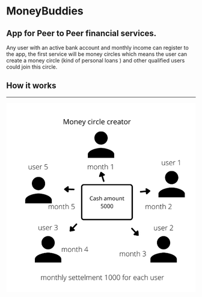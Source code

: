 # MoneyBuddies
## App for Peer to Peer financial services.
Any user with an active bank account and monthly income can register to the app, the first service will be money circles which means the user can create a money circle (kind of personal loans ) and other qualified users could join this circle.

## How it works
_____________
![image](client/src/View/Assets/images/Money%20Buddies.png)